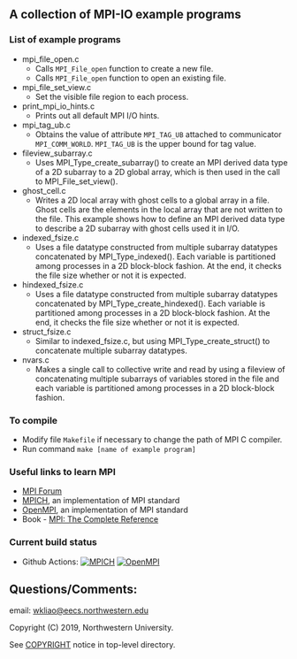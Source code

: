 ## A collection of MPI-IO example programs

### List of example programs
* mpi_file_open.c
  * Calls `MPI_File_open` function to create a new file.
  * Calls `MPI_File_open` function to open an existing file.
* mpi_file_set_view.c
  * Set the visible file region to each process.
* print_mpi_io_hints.c
  * Prints out all default MPI I/O hints.
* mpi_tag_ub.c
  * Obtains the value of attribute `MPI_TAG_UB` attached to communicator
    `MPI_COMM_WORLD`. `MPI_TAG_UB` is the upper bound for tag value.
* fileview_subarray.c
  * Uses MPI_Type_create_subarray() to create an MPI derived data type of a 2D
    subarray to a 2D global array, which is then used in the call to
    MPI_File_set_view().
* ghost_cell.c
  * Writes a 2D local array with ghost cells to a global array in a file. Ghost
    cells are the elements in the local array that are not written to the file.
    This example shows how to define an MPI derived data type to describe a 2D
    subarray with ghost cells used it in I/O.
* indexed_fsize.c
  * Uses a file datatype constructed from multiple subarray datatypes
    concatenated by MPI_Type_indexed(). Each variable is partitioned among
    processes in a 2D block-block fashion. At the end, it checks the file size
    whether or not it is expected.
* hindexed_fsize.c
  * Uses a file datatype constructed from multiple subarray datatypes
    concatenated by MPI_Type_create_hindexed(). Each variable is partitioned
    among processes in a 2D block-block fashion. At the end, it checks the file
    size whether or not it is expected.
* struct_fsize.c
  * Similar to indexed_fsize.c, but using MPI_Type_create_struct() to
    concatenate multiple subarray datatypes.
* nvars.c
  * Makes a single call to collective write and read by using a fileview of
    concatenating multiple subarrays of variables stored in the file and each
    variable is partitioned among processes in a 2D block-block fashion.

### To compile
* Modify file `Makefile` if necessary to change the path of MPI C compiler.
* Run command `make [name of example program]`

### Useful links to learn MPI
* [MPI Forum](https://www.mpi-forum.org)
* [MPICH](https://www.mpich.org), an implementation of MPI standard
* [OpenMPI](https://www.open-mpi.org), an implementation of MPI standard
* Book - [MPI: The Complete Reference](http://www.netlib.org/utk/papers/mpi-book/mpi-book.html)

### Current build status
* Github Actions: [![MPICH](https://github.com/wkliao/mpi-io-examples/actions/workflows/mpich.yaml/badge.svg)](https://github.com/wkliao/mpi-io-examples/actions/workflows/mpich.yaml)
[![OpenMPI](https://github.com/wkliao/mpi-io-examples/actions/workflows/openmpi.yaml/badge.svg)](https://github.com/wkliao/mpi-io-examples/actions/workflows/openmpi.yaml)

## Questions/Comments:
email: wkliao@eecs.northwestern.edu

Copyright (C) 2019, Northwestern University.

See [COPYRIGHT](COPYRIGHT) notice in top-level directory.

